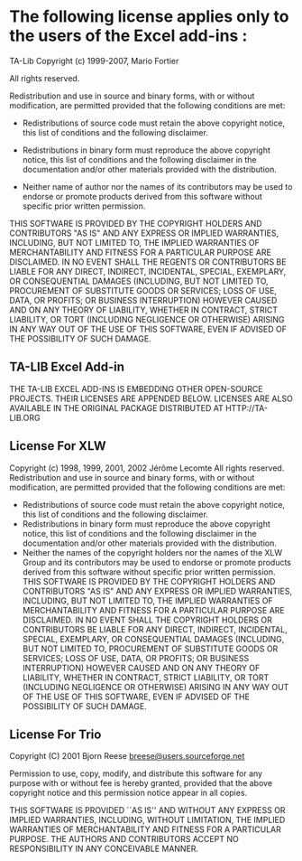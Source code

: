 The following license applies only to the users of the Excel add-ins :
======================================================================

TA-Lib Copyright (c) 1999-2007, Mario Fortier

All rights reserved.

Redistribution and use in source and binary forms, with or
without modification, are permitted provided that the following
conditions are met:

- Redistributions of source code must retain the above copyright
  notice, this list of conditions and the following disclaimer.

- Redistributions in binary form must reproduce the above copyright
  notice, this list of conditions and the following disclaimer in
  the documentation and/or other materials provided with the
  distribution.

- Neither name of author nor the names of its contributors
  may be used to endorse or promote products derived from this
  software without specific prior written permission.

THIS SOFTWARE IS PROVIDED BY THE COPYRIGHT HOLDERS AND CONTRIBUTORS
"AS IS" AND ANY EXPRESS OR IMPLIED WARRANTIES, INCLUDING, BUT NOT
LIMITED TO, THE IMPLIED WARRANTIES OF MERCHANTABILITY AND FITNESS
FOR A PARTICULAR PURPOSE ARE DISCLAIMED. IN NO EVENT SHALL THE
REGENTS OR CONTRIBUTORS BE LIABLE FOR ANY DIRECT, INDIRECT,
INCIDENTAL, SPECIAL, EXEMPLARY, OR CONSEQUENTIAL DAMAGES
(INCLUDING, BUT NOT LIMITED TO, PROCUREMENT OF SUBSTITUTE GOODS
OR SERVICES; LOSS OF USE, DATA, OR PROFITS; OR BUSINESS
INTERRUPTION) HOWEVER CAUSED AND ON ANY THEORY OF LIABILITY,
WHETHER IN CONTRACT, STRICT LIABILITY, OR TORT (INCLUDING NEGLIGENCE
OR OTHERWISE) ARISING IN ANY WAY OUT OF THE USE OF THIS SOFTWARE,
EVEN IF ADVISED OF THE POSSIBILITY OF SUCH DAMAGE.

TA-LIB Excel Add-in
-------------------

THE TA-LIB EXCEL ADD-INS IS EMBEDDING OTHER OPEN-SOURCE PROJECTS. 
THEIR LICENSES ARE APPENDED BELOW. LICENSES ARE ALSO AVAILABLE IN
THE ORIGINAL PACKAGE DISTRIBUTED AT HTTP://TA-LIB.ORG

License For XLW 
---------------

Copyright (c) 1998, 1999, 2001, 2002 Jérôme Lecomte
All rights reserved.
Redistribution and use in source and binary forms, with or without
modification, are permitted provided that the following conditions are met:
- Redistributions of source code must retain the above copyright notice,
  this list of conditions and the following disclaimer.
- Redistributions in binary form must reproduce the above copyright notice,
  this list of conditions and the following disclaimer in the documentation
  and/or other materials provided with the distribution.
- Neither the names of the copyright holders nor the names of the XLW
  Group and its contributors may be used to endorse or promote products
  derived from this software without specific prior written permission.
THIS SOFTWARE IS PROVIDED BY THE COPYRIGHT HOLDERS AND CONTRIBUTORS "AS IS"
AND ANY EXPRESS OR IMPLIED WARRANTIES, INCLUDING, BUT NOT LIMITED TO, THE
IMPLIED WARRANTIES OF MERCHANTABILITY AND FITNESS FOR A PARTICULAR PURPOSE ARE
DISCLAIMED. IN NO EVENT SHALL THE COPYRIGHT HOLDERS OR CONTRIBUTORS BE LIABLE
FOR ANY DIRECT, INDIRECT, INCIDENTAL, SPECIAL, EXEMPLARY, OR CONSEQUENTIAL
DAMAGES (INCLUDING, BUT NOT LIMITED TO, PROCUREMENT OF SUBSTITUTE GOODS OR
SERVICES; LOSS OF USE, DATA, OR PROFITS; OR BUSINESS INTERRUPTION) HOWEVER
CAUSED AND ON ANY THEORY OF LIABILITY, WHETHER IN CONTRACT, STRICT LIABILITY,
OR TORT (INCLUDING NEGLIGENCE OR OTHERWISE) ARISING IN ANY WAY OUT OF THE USE
OF THIS SOFTWARE, EVEN IF ADVISED OF THE POSSIBILITY OF SUCH DAMAGE.

License For Trio
----------------

Copyright (C) 2001 Bjorn Reese <breese@users.sourceforge.net>

Permission to use, copy, modify, and distribute this software for any
purpose with or without fee is hereby granted, provided that the above
copyright notice and this permission notice appear in all copies.

THIS SOFTWARE IS PROVIDED ``AS IS'' AND WITHOUT ANY EXPRESS OR IMPLIED
WARRANTIES, INCLUDING, WITHOUT LIMITATION, THE IMPLIED WARRANTIES OF
MERCHANTABILITY AND FITNESS FOR A PARTICULAR PURPOSE. THE AUTHORS AND
CONTRIBUTORS ACCEPT NO RESPONSIBILITY IN ANY CONCEIVABLE MANNER.
